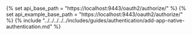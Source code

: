 {% set api_base_path = "https://localhost:9443/oauth2/authorize/" %}
{% set api_example_base_path = "https://localhost:9443/oauth2/authorize/" %}
{% include "../../../../../includes/guides/authentication/add-app-native-authentication.md" %}